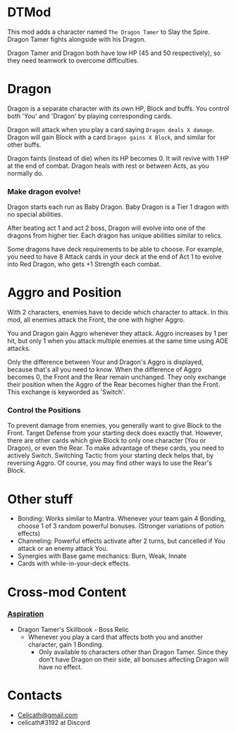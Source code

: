 
# DTMod
This mod adds a character named `The Dragon Tamer` to Slay the Spire. Dragon Tamer fights alongside with his Dragon.

Dragon Tamer and Dragon both have low HP (45 and 50 respectively), so they need teamwork to overcome difficulties.

# Dragon
Dragon is a separate character with its own HP, Block and buffs. You control both 'You' and 'Dragon' by playing corresponding cards.

Dragon will attack when you play a card saying `Dragon deals X damage`. Dragon will gain Block with a card `Dragon gains X Block`, and similar for other buffs.

Dragon faints (instead of die) when its HP becomes 0. It will revive with 1 HP at the end of combat.
Dragon heals with rest or between Acts, as you normally do.


### Make dragon evolve!
Dragon starts each run as Baby Dragon. Baby Dragon is a Tier 1 dragon with no special abilities.

After beating act 1 and act 2 boss, Dragon will evolve into one of the dragons from higher tier. Each dragon has unique abilities similar to relics.

Some dragons have deck requirements to be able to choose. For example, you need to have 8 Attack cards in your deck at the end of Act 1 to evolve into Red Dragon, who gets +1 Strength each combat.


# Aggro and Position
With 2 characters, enemies have to decide which character to attack.
In this mod, all enemies attack the Front, the one with higher Aggro.

You and Dragon gain Aggro whenever they attack. Aggro increases by 1 per hit, but only 1 when you attack multiple enemies at the same time using AOE attacks.

Only the difference between Your and Dragon's Aggro is displayed, because that's all you need to know.
When the difference of Aggro becomes 0, the Front and the Rear remain unchanged. They only exchange their position when the Aggro of the Rear becomes higher than the Front. This exchange is keyworded as 'Switch'.

### Control the Positions
To prevent damage from enemies, you generally want to give Block to the Front. Target Defense from your starting deck does exactly that.
However, there are other cards which give Block to only one character (You or Dragon), or even the Rear.
To make advantage of these cards, you need to actively Switch. Switching Tactic from your starting deck helps that, by reversing Aggro.
Of course, you may find other ways to use the Rear's Block.

# Other stuff
* Bonding: Works similar to Mantra. Whenever your team gain 4 Bonding, choose 1 of 3 random powerful bonuses. (Stronger variations of potion effects)
* Channeling: Powerful effects activate after 2 turns, but cancelled if You attack or an enemy attack You.
* Synergies with Base game mechanics: Burn, Weak, Innate
* Cards with while-in-your-deck effects.

# Cross-mod Content

### [Aspiration](https://github.com/erasels/Aspiration-StS)

* Dragon Tamer's Skillbook - Boss Relic
  * Whenever you play a card that affects both you and another character, gain 1 Bonding.
    * Only available to characters other than Dragon Tamer. Since they don't have Dragon on their side, all bonuses affecting Dragon will have no effect.

# Contacts

* Celicath@gmail.com
* celicath#3192 at Discord
